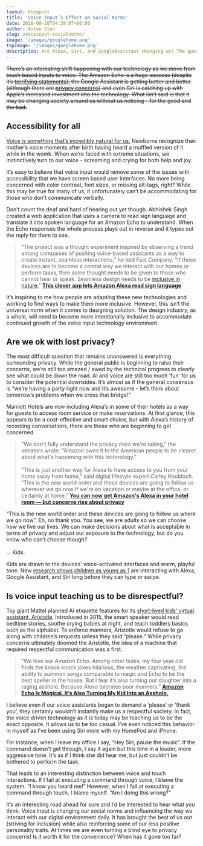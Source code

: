 ```yaml
---
layout: blogpost
title: 'Voice Input’s Effect on Social Norms'
date: 2018-08-28T04:39:07+00:00
author: Anton Sten
slug: voiceinput-socialnorms/
image: '/images/googlehome.png'
topImage: '/images/googlehome.png'
description: Are Alexa, Siri, and GoogleAssistant changing us? The questions of privacy, respect, and inclusion in voice input has come up a lot, but we don’t often hear how it’s changing society. Is it for the better or the worse? You be the judge.
---
```


~~There’s an interesting shift happening with our technology as we move from touch based inputs to voice. The Amazon Echo is a huge success (despite it’s [terrifying statements](https://www.digitaltrends.com/home/alexa-people-dying-statement/)), the Google Assistant is getting better and better (although there are [privacy concerns](https://www.antonsten.com/ai-ethics/)) and even Siri is catching up with Apple’s increased investment into the technology. What isn’t said is that it may be changing society around us without us noticing - for the good and the bad.~~

## Accessibility for all

[Voice is something that’s incredibly natural for us.](https://www.antonsten.com/voiceinput/) Newborns recognize their mother’s voice moments after birth having heard a muffled version of it while in the womb. When we’re faced with extreme situations, we instinctively turn to our voice - screaming and crying for both help and joy. 

It’s easy to believe that voice input would remove some of the issues with accessibility that we have screen based user interfaces. No more being concerned with color contrast, font sizes, or missing alt-tags, right? While this may be true for many of us, it unfortunately can’t be accommodating for those who don’t communicate verbally.

Don’t count the deaf and hard of hearing out yet though. Abhishek Singh created a web application that uses a camera to read sign language and translate it into spoken language for an Amazon Echo to understand. When the Echo responses the whole process plays out in reverse and it types out the reply for them to see.

>“The project was a thought experiment inspired by observing a trend among companies of pushing voice-based assistants as a way to create instant, seamless interactions,” he told Fast Company. “If these devices are to become a central way we interact with our homes or perform tasks, then some thought needs to be given to those who cannot hear or speak. Seamless design needs to be [inclusive in nature.](https://www.fastcompany.com/90166413/what-youre-getting-wrong-about-inclusive-design)”
**[This clever app lets Amazon Alexa read sign language](https://www.fastcompany.com/90202730/this-clever-app-lets-amazon-alexa-read-sign-language?utm_source=twitter.com&utm_medium=social)**

It’s inspiring to me how people are adapting these new technologies and working to find ways to make them more inclusive. However, this isn’t the universal norm when it comes to designing solution. The design industry, as a whole, will need to become more intentionally inclusive to accommodate continued growth of the voice input technology environment.

## Are we ok with lost privacy?

The most difficult question that remains unanswered is everything surrounding privacy. While the general public is beginning to raise their concerns, we’re still too amazed / awed by the technical progress to clearly see what could be down the road. AI and voice are still too much ‘fun’ for us to consider the potential downsides. It’s almost as if the general consensus is “we’re having a party right now and it’s awesome - let’s think about tomorrow’s problems when we cross that bridge!”

Marriott Hotels are now including Alexa’s in some of their hotels as a way for guests to access room service or make reservations. At first glance, this appears to be a cost-effective and smart choice, but with Alexa’s history of recording conversations, there are those who are beginning to get concerned.

>"We don't fully understand the privacy risks we're taking," the senators wrote. "Amazon owes it to the American people to be clearer about what's happening with this technology."
<br /><br />
>“This is just another way for Alexa to have access to you from your home away from home,” said digital lifestyle expert Carley Knobloch. “This is the new world order and these devices are going to follow us wherever we go now if we're on vacation or maybe at the office, or certainly at home.”
**[You can now get Amazon's Alexa in your hotel room — but concerns rise about privacy](https://www.nbcnews.com/tech/tech-news/you-can-now-get-amazon-s-alexa-your-hotel-room-n884601)**

“This is the new world order and these devices are going to follow us where we go now”. Eh, no thank you. You see, we are adults so we can choose how we live our lives. We can make decisions about what is acceptable in terms of privacy and adjust our exposure to the technology, but do you know who can’t choose though?<br /><br />
… Kids.

Kids are drawn to the devices’ voice-activated interfaces and warm, playful tone. New [research shows children as young as 1](https://www.wsj.com/articles/alexa-dont-let-my-2-year-old-talk-to-you-that-way-1531229274) are interacting with Alexa, Google Assistant, and Siri long before they can type or swipe.


## Is voice input teaching us to be disrespectful?

Toy giant Mattel planned AI etiquette features for its [short-lived kids’ virtual assistant, Aristotle](https://www.fastcompany.com/90145751/mattel-is-cancelling-its-alexa-for-kids-after-privacy-uproar). Introduced in 2015, the smart speaker would read bedtime stories, soothe crying babies at night, and teach toddlers basics such as the alphabet. To enforce manners, Aristotle would refuse to go along with children’s requests unless they said “please.” While privacy concerns ultimately doomed the Aristotle, the idea of a machine that required respectful communication was a first.

>“We love our Amazon Echo. Among other tasks, my four year old finds the knock knock jokes hilarious, the weather captivating, the ability to summon songs comparable to magic and Echo to be the best speller in the house. But I fear it’s also turning our daughter into a raging asshole. Because Alexa tolerates poor manners.”
**[Amazon Echo Is Magical. It’s Also Turning My Kid Into an Asshole.](https://hunterwalk.com/2016/04/06/amazon-echo-is-magical-its-also-turning-my-kid-into-an-asshole/?mod=article_inline)**

I believe even if our voice assistants began to demand a ‘please’ or ‘thank you’, they certainly wouldn’t instantly make us a respectful society. In fact, the voice driven technology as it is today may be teaching us to be the exact opposite. It allows us to be too casual. I’ve even noticed this behavior in myself as I’ve been using Siri more with my HomePod and iPhone.

For instance, when I leave my office I say, “Hey Siri, pause the music”. If the command doesn’t get through, I say it again but this time in a louder, more aggressive tone. It’s as if I think she did hear me, but just couldn’t be bothered to perform the task.

That leads to an interesting distinction between voice and touch interactions. If I fail at executing a command through voice, I blame the system. “I know you heard me!” However, when I fail at executing a command through touch, I blame myself. “Am I doing this wrong?”

It’s an interesting road ahead for sure and I’d be interested to hear what you think. Voice input is changing our social norms and influencing the way we interact with our digital environment daily. It has brought the best of us out (striving for inclusion) while also reinforcing some of our less positive personality traits. At times we are even turning a blind eye to privacy concerns! Is it worth it for the convenience? When has it gone too far?
